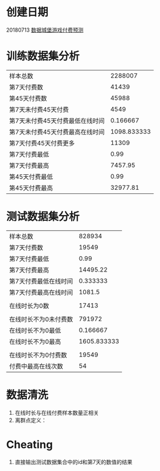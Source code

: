 # 创建日期
20180713
[数据城堡游戏付费预测](http://www.dcjingsai.com/common/cmpt/%E6%B8%B8%E6%88%8F%E7%8E%A9%E5%AE%B6%E4%BB%98%E8%B4%B9%E9%87%91%E9%A2%9D%E9%A2%84%E6%B5%8B%E5%A4%A7%E8%B5%9B_%E8%B5%9B%E4%BD%93%E4%B8%8E%E6%95%B0%E6%8D%AE.html)

# 训练数据集分析
|||
|--|--|
|样本总数|2288007|
|第7天付费数|41439|
|第45天付费数|45988|
|第7天未付费45天付费|4549|
|第7天未付费45天付费最低在线时间|0.166667|
|第7天未付费45天付费最高在线时间|1098.833333|
|第7天付费45天付费更多|11309|
|第7天付费最低|0.99|
|第7天付费最高|7457.95|
|第45天付费最低|0.99|
|第45天付费最高|32977.81|

# 测试数据集分析
|||
|--|--|
|样本总数|828934|
|第7天付费数|19549|
|第7天付费最低|0.99|
|第7天付费最高|14495.22|
|第7天付费最低在线时间|0.333333|
|第7天付费最高在线时间|1081.5|
|||
|在线时长为0数|17413|
|||
|在线时长不为0未付费数|791972|
|在线时长不为0最低|0.166667|
|在线时长不为0最高|1605.833333|
|||
|在线时长不为0付费数|19549|
|付费中最高在线次数|54|

# 数据清洗
1. 在线时长与在线付费样本数量正相关
2. 离群点定义：

# Cheating
1. 直接输出测试数据集合中的id和第7天的数值的结果